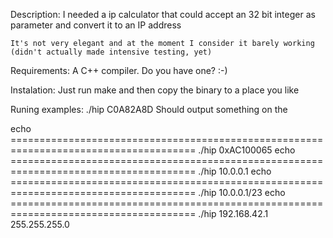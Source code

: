 
Description:
    I needed a ip calculator that could accept an 32 bit integer as parameter and convert it to an IP address

    It's not very elegant and at the moment I consider it barely working (didn't actually made intensive testing, yet)

Requirements:
    A C++ compiler. Do you have one? :-)

Instalation:
    Just run make and then copy the binary to a place you like

Runing examples:
    ./hip C0A82A8D
    Should output something on the 



echo ======================================================================================
./hip 0xAC100065
echo ======================================================================================
./hip 10.0.0.1
echo ======================================================================================
./hip 10.0.0.1/23
echo ======================================================================================
./hip 192.168.42.1 255.255.255.0
